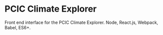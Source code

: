 # PCIC Climate Explorer

Front end interface for the PCIC Climate Explorer. Node, React.js, Webpack, Babel, ES6+.
